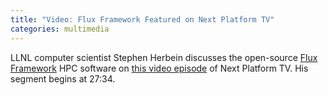 ```yaml
---
title: "Video: Flux Framework Featured on Next Platform TV"
categories: multimedia
---
```


LLNL computer scientist Stephen Herbein discusses the open-source [Flux Framework](https://github.com/flux-framework) HPC software on [this video episode](https://www.nextplatform.com/2020/08/18/next-platform-tv-for-august-18-2020/) of Next Platform TV. His segment begins at 27:34.
